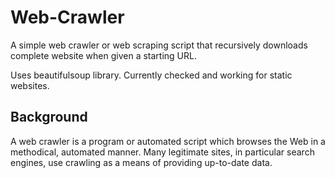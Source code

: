 # Web-Crawler

A simple web crawler or web scraping script that recursively downloads complete website when given a starting URL.

Uses beautifulsoup library. Currently checked and working for static websites.

## Background

A web crawler is a program or automated script which browses the Web in a methodical, automated manner. Many legitimate sites, in particular search engines, use crawling as a means of providing up-to-date data.
